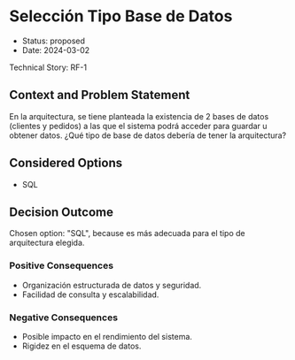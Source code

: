 # Selección Tipo Base de Datos

* Status: proposed
* Date: 2024-03-02

Technical Story: RF-1

## Context and Problem Statement

En la arquitectura, se tiene planteada la existencia de 2 bases de datos (clientes y pedidos) a las que el sistema podrá acceder para guardar u obtener datos. ¿Qué tipo de base de datos debería de tener la arquitectura?

## Considered Options

* SQL

## Decision Outcome

Chosen option: "SQL", because es más adecuada para el tipo de arquitectura elegida.

### Positive Consequences

* Organización estructurada de datos y seguridad.
* Facilidad de consulta y escalabilidad.

### Negative Consequences

* Posible impacto en el rendimiento del sistema.
* Rigidez en el esquema de datos.
